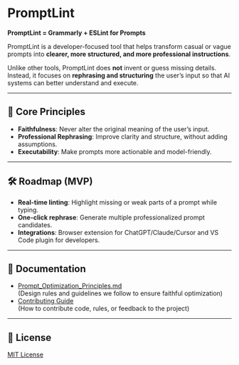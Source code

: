 # PromptLint

**PromptLint = Grammarly + ESLint for Prompts**

PromptLint is a developer-focused tool that helps transform casual or vague prompts into **clearer, more structured, and more professional instructions**.  

Unlike other tools, PromptLint does **not** invent or guess missing details. Instead, it focuses on **rephrasing and structuring** the user’s input so that AI systems can better understand and execute.

---

## 🎯 Core Principles
- **Faithfulness**: Never alter the original meaning of the user’s input.  
- **Professional Rephrasing**: Improve clarity and structure, without adding assumptions.  
- **Executability**: Make prompts more actionable and model-friendly.  

---

## 🛠️ Roadmap (MVP)
- **Real-time linting**: Highlight missing or weak parts of a prompt while typing.  
- **One-click rephrase**: Generate multiple professionalized prompt candidates.  
- **Integrations**: Browser extension for ChatGPT/Claude/Cursor and VS Code plugin for developers.  

---

## 📄 Documentation
- [Prompt_Optimization_Principles.md](https://github.com/ErdunE/promptlint/blob/main/Prompt_Optimization_Principles.md)   
(Design rules and guidelines we follow to ensure faithful optimization)
- [Contributing Guide](https://github.com/ErdunE/promptlint/blob/main/CONTRIBUTING.md)  
  (How to contribute code, rules, or feedback to the project)
  
---

## 📜 License
[MIT License](https://github.com/ErdunE/promptlint/blob/main/LICENSE)
